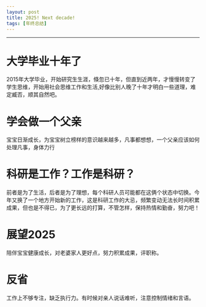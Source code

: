 ```yaml
---
layout: post
title: 2025! Next decade!
tags: [年终总结]
---
```

------------------------------------------------------------------------

# 大学毕业十年了
2015年大学毕业，开始研究生生涯，倏忽已十年，但直到近两年，才慢慢转变了学生思维，开始用社会思维工作和生活,好像比别人晚了十年才明白一些道理，难定臧否，顺其自然吧。

# 学会做一个父亲
宝宝日渐成长，为宝宝树立榜样的意识越来越多，凡事都想想，一个父亲应该如何处理凡事，身体力行

# 科研是工作？工作是科研？
前者是为了生活，后者是为了理想，每个科研人员可能都在这俩个状态中切换。今年又换了一个地方开始新的工作，这是科研工作的大忌，频繁变动无法长时间积累成果，但也是不得已，为了更长远的打算，不管怎样，保持热情和勤奋，努力吧！

# 展望2025
陪伴宝宝健康成长，对老婆家人更好点，努力积累成果，评职称。

# 反省
工作上不够专注，缺乏执行力。有时候对亲人说话难听，注意控制情绪和言语。
